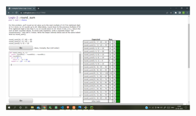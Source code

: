 ![](https://github.com/sp18-interns/chirag-intern/blob/main/20-May-2022/Codiing_Bat/round_sum_codingBat%20_problem_and_solution.png)
